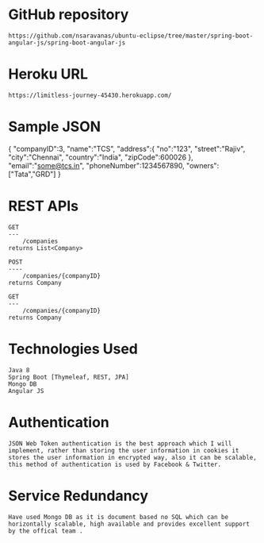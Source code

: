 GitHub repository
================
	https://github.com/nsaravanas/ubuntu-eclipse/tree/master/spring-boot-angular-js/spring-boot-angular-js
	
Heroku URL
==========
	https://limitless-journey-45430.herokuapp.com/	
	
Sample JSON
===========

{
	"companyID":3,
	"name":"TCS",
	"address":{
		"no":"123",
		"street":"Rajiv",
		"city":"Chennai",
		"country":"India",
		"zipCode":600026
	},
	"email":"some@tcs.in",
	"phoneNumber":1234567890,
	"owners":["Tata","GRD"]
}

REST APIs
=========
	
	GET
	---
		/companies
	returns List<Company>
	
	POST
	----
		/companies/{companyID}
	returns Company
	
	GET
	---
		/companies/{companyID}
	returns Company

Technologies Used
=================

	Java 8
	Spring Boot [Thymeleaf, REST, JPA]
	Mongo DB
	Angular JS
	
Authentication
==============

	JSON Web Token authentication is the best approach which I will implement, rather than storing the user information in cookies it stores the user information in encrypted way, also it can be scalable, this method of authentication is used by Facebook & Twitter.
	
Service Redundancy
==================
	Have used Mongo DB as it is document based no SQL which can be horizontally scalable, high available and provides excellent support by the offical team .